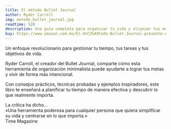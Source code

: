```yaml
---
title: El método Bullet Journal
author: Ryder Carroll
img: metodo_bullet_journal.jpg
readtime: 520
description: Una guía completa para organizar tu vida y alcanzar tus metas utilizando el popular método Bullet Journal.
buy: https://www.amazon.com.mx/El-m%C3%A9todo-Bullet-Journal-presente-ebook/dp/B07G5DP4Q3
---
```


Un enfoque revolucionario para gestionar tu tiempo, tus tareas y tus objetivos de vida.  

Ryder Carroll, el creador del Bullet Journal, comparte cómo esta herramienta de organización minimalista puede ayudarte a lograr tus metas y vivir de forma más intencional.  

Con consejos prácticos, técnicas probadas y ejemplos inspiradores, este libro te enseñará a planificar tu tiempo de manera efectiva y descubrir lo que realmente importa.  

La crítica ha dicho...  
«Una herramienta poderosa para cualquier persona que quiera simplificar su vida y centrarse en lo que importa.»  
Time Magazine
